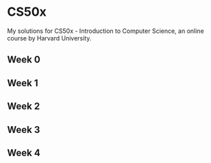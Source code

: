 # CS50x

My solutions for CS50x - Introduction to Computer Science, an online course by Harvard University.

## Week 0

## Week 1

## Week 2

## Week 3

## Week 4
